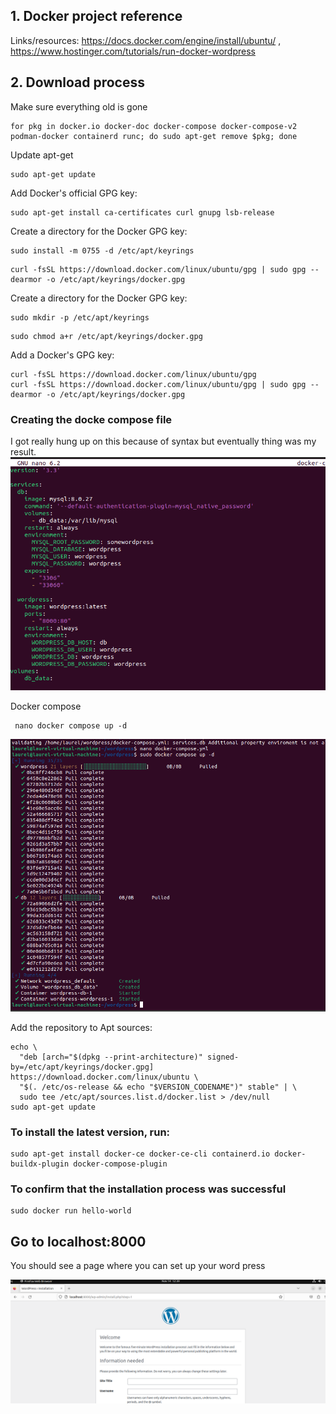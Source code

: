## 1. Docker project reference 

Links/resources: https://docs.docker.com/engine/install/ubuntu/ , https://www.hostinger.com/tutorials/run-docker-wordpress

## 2. Download process
 Make sure everything old is gone 
```shell 
for pkg in docker.io docker-doc docker-compose docker-compose-v2 podman-docker containerd runc; do sudo apt-get remove $pkg; done
```

Update apt-get

```shell
sudo apt-get update
```

Add Docker's official GPG key:
```shell
sudo apt-get install ca-certificates curl gnupg lsb-release
```
Create a directory for the Docker GPG key:
```shell
sudo install -m 0755 -d /etc/apt/keyrings
```

```shell
curl -fsSL https://download.docker.com/linux/ubuntu/gpg | sudo gpg --dearmor -o /etc/apt/keyrings/docker.gpg
```
Create a directory for the Docker GPG key:
```shell
sudo mkdir -p /etc/apt/keyrings
```
```shell
sudo chmod a+r /etc/apt/keyrings/docker.gpg
```
Add a Docker's GPG key:
```shell
curl -fsSL https://download.docker.com/linux/ubuntu/gpg
curl -fsSL https://download.docker.com/linux/ubuntu/gpg | sudo gpg --dearmor -o /etc/apt/keyrings/docker.gpg
```

### Creating the docke compose file
I got really hung up on this because of syntax but eventually thing was my result.
![Alt text](image.png)



Docker compose
```shell
 nano docker compose up -d
```
![Image of code](/assets/sudodockercompose.png)



Add the repository to Apt sources:

```shell
echo \
  "deb [arch="$(dpkg --print-architecture)" signed-by=/etc/apt/keyrings/docker.gpg] https://download.docker.com/linux/ubuntu \
  "$(. /etc/os-release && echo "$VERSION_CODENAME")" stable" | \
  sudo tee /etc/apt/sources.list.d/docker.list > /dev/null
sudo apt-get update
```


### To install the latest version, run:

```shell
sudo apt-get install docker-ce docker-ce-cli containerd.io docker-buildx-plugin docker-compose-plugin
```
### To confirm that the installation process was successful
```shell
sudo docker run hello-world
```


## Go to localhost:8000

You should see a page where you can set up your word press

![Image of code](/assets/wordpressfire.png)




